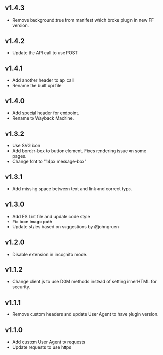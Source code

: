 ## v1.4.3
- Remove background:true from manifest which broke plugin in new FF version.

## v1.4.2
- Update the API call to use POST

## v1.4.1
- Add another header to api call
- Rename the built xpi file

## v1.4.0
- Add special header for endpoint.
- Rename to Wayback Machine.

## v1.3.2
- Use SVG icon
- Add border-box to button element. Fixes rendering issue on some pages.
- Change font to "14px message-box"

## v1.3.1
- Add missing space between text and link and correct typo.

## v1.3.0
- Add ES Lint file and update code style
- Fix icon image path
- Update styles based on suggestions by @johngruen

## v1.2.0
- Disable extension in incognito mode.

## v1.1.2
- Change client.js to use DOM methods instead of setting innerHTML for security.

## v1.1.1
- Remove custom headers and update User Agent to have plugin version.

## v1.1.0
- Add custom User Agent to requests
- Update requests to use https

